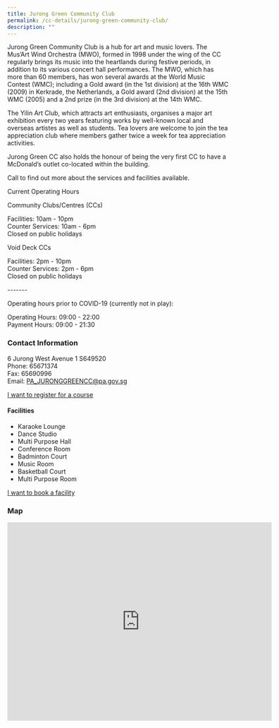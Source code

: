 ```yaml
---
title: Jurong Green Community Club
permalink: /cc-details/jurong-green-community-club/
description: ""
---
```

Jurong Green Community Club is a hub for art and music lovers. The Mus’Art Wind Orchestra (MWO), formed in 1998 under the wing of the CC regularly brings its music into the heartlands during festive periods, in addition to its various concert hall performances. The MWO, which has more than 60 members, has won several awards at the World Music Contest (WMC); including a Gold award (in the 1st division) at the 16th WMC (2009) in Kerkrade, the Netherlands, a Gold award (2nd division) at the 15th WMC (2005) and a 2nd prize (in the 3rd division) at the 14th WMC.

The Yilin Art Club, which attracts art enthusiasts, organises a major art exhibition every two years featuring works by well-known local and overseas artistes as well as students. Tea lovers are welcome to join the tea appreciation club where members gather twice a week for tea appreciation activities.

Jurong Green CC also holds the honour of being the very first CC to have a McDonald’s outlet co-located within the building.

Call to find out more about the services and facilities available.

Current Operating Hours  
  
Community Clubs/Centres (CCs)  
  
Facilities: 10am - 10pm  
Counter Services: 10am - 6pm  
Closed on public holidays  
  
Void Deck CCs  
  
Facilities: 2pm - 10pm  
Counter Services: 2pm - 6pm  
Closed on public holidays  
  
\-------  
  
Operating hours prior to COVID-19 (currently not in play):

Operating Hours: 09:00 - 22:00  
Payment Hours: 09:00 - 21:30

### Contact Information


6 Jurong West Avenue 1 S649520  
Phone: 65671374  
Fax: 65690996  
Email: [PA\_JURONGGREENCC@pa.gov.sg](mailto:PA_JURONGGREENCC@pa.gov.sg)  

[I want to register for a course](https://www.onepa.gov.sg/)

#### Facilities

*   Karaoke Lounge
*   Dance Studio
*   Multi Purpose Hall
*   Conference Room
*   Badminton Court
*   Music Room
*   Basketball Court
*   Multi Purpose Room

[I want to book a facility](https://www.onepa.gov.sg/)

### Map
<iframe src="https://www.google.com/maps/embed?pb=!1m18!1m12!1m3!1d3988.709964728943!2d103.72324361533101!3d1.3505500619479858!2m3!1f0!2f0!3f0!3m2!1i1024!2i768!4f13.1!3m3!1m2!1s0x31da0fd932d6493b%3A0xcb0311eef30102ae!2s6%20Jurong%20West%20Ave%201%2C%20Singapore%20649520!5e0!3m2!1sen!2ssg!4v1661500656941!5m2!1sen!2ssg" width="600" height="450" style="border:0;" allowfullscreen="" loading="lazy" ></iframe>